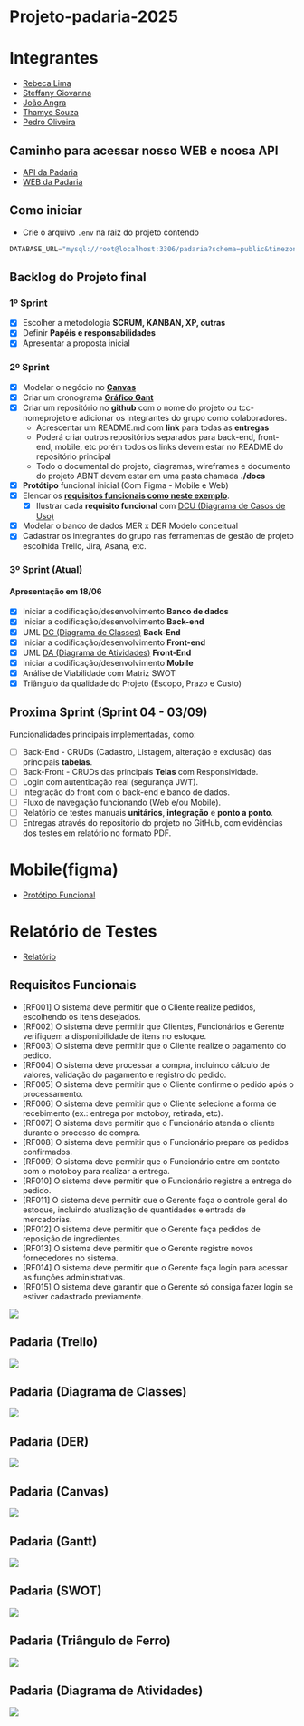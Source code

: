 # Projeto-padaria-2025

# **Integrantes**
-  [Rebeca Lima](https://github.com/Rebecaalimaa)
- [Steffany Giovanna](https://github.com/steffanygiovanna)
- [João Angra](https://github.com/joaoangra)
- [Thamye Souza](https://github.com/thamyeS)
- [Pedro Oliveira](https://github.com/Pedrokk52)

## Caminho para acessar nosso WEB e noosa API
- [API da Padaria](https://github.com/Rebecaalimaa/padaria-api)
- [WEB da Padaria](https://github.com/joaoangra/Web-Padaria-2025)

## Como iniciar
- Crie o arquivo `.env` na raiz do projeto contendo
```js
DATABASE_URL="mysql://root@localhost:3306/padaria?schema=public&timezone=UTC"
```

## Backlog do Projeto final

### 1º Sprint
- [x] Escolher a metodologia **SCRUM, KANBAN, XP, outras**
- [x] Definir **Papéis e responsabilidades**
- [x] Apresentar a proposta inicial
  
### 2º Sprint 
- [x] Modelar o negócio no **[Canvas](https://wellifabio.github.io/canvas/)**
- [x] Criar um cronograma **[Gráfico Gant](https://wellifabio.github.io/gantt/)**
- [x] Criar um repositório no **github** com o nome do projeto ou tcc-nomeprojeto e adicionar os integrantes do grupo como colaboradores.
    - Acrescentar um README.md com **link** para todas as **entregas**
    - Poderá criar outros repositórios separados para back-end, front-end, mobile, etc porém todos os links devem estar no README do repositório principal
    - Todo o documental do projeto, diagramas, wireframes e documento do projeto ABNT devem estar em uma pasta chamada **./docs**
- [x] **Protótipo** funcional inicial (Com Figma - Mobile e Web)
- [x] Elencar os **[requisitos funcionais como neste exemplo](./requisitos.md)**.
    - [x] Ilustrar cada **requisito funcional** com [DCU (Diagrama de Casos de Uso)](https://github.com/wellifabio/senai2024/tree/main/ds/3des/03-rms/aula02)
- [x] Modelar o banco de dados MER x DER Modelo conceitual
- [x] Cadastrar os integrantes do grupo nas ferramentas de gestão de projeto escolhida Trello, Jira, Asana, etc.

### 3º Sprint (Atual)
#### Apresentação em 18/06
- [x] Iniciar a codificação/desenvolvimento **Banco de dados**
- [x] Iniciar a codificação/desenvolvimento **Back-end**
- [x] UML [DC (Diagrama de Classes)](https://github.com/wellifabio/senai2024/tree/main/ds/3des/03-rms/aula03) **Back-End**
- [x] Iniciar a codificação/desenvolvimento **Front-end**
- [x] UML [DA (Diagrama de Atividades)](../../02-pbe2/aula10/README.md) **Front-End**
- [x] Iniciar a codificação/desenvolvimento **Mobile**
- [x] Análise de Viabilidade com Matriz SWOT
- [x] Triângulo da qualidade do Projeto (Escopo, Prazo e Custo)

## Proxima Sprint (Sprint 04 - 03/09)
Funcionalidades principais implementadas, como:
- [ ] Back-End - CRUDs (Cadastro, Listagem, alteração e exclusão) das principais **tabelas**.
- [ ] Back-Front - CRUDs das principais **Telas** com Responsividade.
- [ ] Login com autenticação real (segurança JWT).
- [ ] Integração do front com o back-end e banco de dados. 
- [ ] Fluxo de navegação funcionando (Web e/ou Mobile).
- [ ] Relatório de testes manuais **unitários**, **integração** e **ponto a ponto**.
- [ ] Entregas através do repositório do projeto no GitHub, com evidências dos testes em relatório no formato PDF.

# **Mobile(figma)**
-  [Protótipo Funcional](figma.com/proto/JjGNnIbInPhBAW3oVJMBKU/padaria?node-id=49-5168&p=f&t=UG3fEWPQwA3zUfn1-0&scaling=min-zoom&content-scaling=fixed&page-id=0%3A1)

# **Relatório de Testes**
-  [Relatório](./Relatório%20de%20teste%201%20teste.pdf)
  

## Requisitos Funcionais

- [RF001] O sistema deve permitir que o Cliente realize pedidos, escolhendo os itens desejados.
- [RF002] O sistema deve permitir que Clientes, Funcionários e Gerente verifiquem a disponibilidade de itens no estoque.
- [RF003] O sistema deve permitir que o Cliente realize o pagamento do pedido.
- [RF004] O sistema deve processar a compra, incluindo cálculo de valores, validação do pagamento e registro do pedido.
- [RF005] O sistema deve permitir que o Cliente confirme o pedido após o processamento.
- [RF006] O sistema deve permitir que o Cliente selecione a forma de recebimento (ex.: entrega por motoboy, retirada, etc).
- [RF007] O sistema deve permitir que o Funcionário atenda o cliente durante o processo de compra.
- [RF008] O sistema deve permitir que o Funcionário prepare os pedidos confirmados.
- [RF009] O sistema deve permitir que o Funcionário entre em contato com o motoboy para realizar a entrega.
- [RF010] O sistema deve permitir que o Funcionário registre a entrega do pedido.
- [RF011] O sistema deve permitir que o Gerente faça o controle geral do estoque, incluindo atualização de quantidades e entrada de mercadorias.
- [RF012] O sistema deve permitir que o Gerente faça pedidos de reposição de ingredientes.
- [RF013] O sistema deve permitir que o Gerente registre novos fornecedores no sistema.
- [RF014] O sistema deve permitir que o Gerente faça login para acessar as funções administrativas.
- [RF015] O sistema deve garantir que o Gerente só consiga fazer login se estiver cadastrado previamente.

![](./docs/Diagrama%20Cantina.png)

## Padaria (Trello)
![](./docs/Trello.png)

## Padaria (Diagrama de Classes)
![](./docs/Diagrama_de_Classes.png)

## Padaria (DER)
![](./docs/DER%20padaria.png)

## Padaria (Canvas)
![](./docs/Canvas.png)

## Padaria (Gantt)
![](./docs/Gantt.png)

## Padaria (SWOT)
![](./docs/swot.jpeg)

## Padaria (Triângulo de Ferro)
![](./docs/Triangulo.png)

## Padaria (Diagrama de Atividades)
![](./docs/Captura%20de%20tela%202025-06-18%20084534.png)
